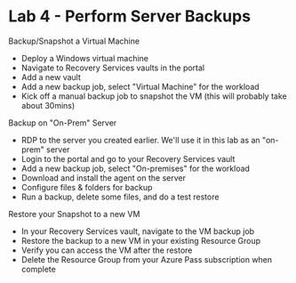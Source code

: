 # Lab 4 - Perform Server Backups

Backup/Snapshot a Virtual Machine

* Deploy a Windows virtual machine
* Navigate to Recovery Services vaults in the portal
* Add a new vault
* Add a new backup job, select "Virtual Machine" for the workload
* Kick off a manual backup job to snapshot the VM (this will probably take about 30mins)

Backup on "On-Prem" Server

* RDP to the server you created earlier. We'll use it in this lab as an "on-prem" server
* Login to the portal and go to your Recovery Services vault
* Add a new backup job, select "On-premises" for the workload
* Download and install the agent on the server
* Configure files & folders for backup
* Run a backup, delete some files, and do a test restore

Restore your Snapshot to a new VM

* In your Recovery Services vault, navigate to the VM backup job
* Restore the backup to a new VM in your existing Resource Group
* Verify you can access the VM after the restore
* Delete the Resource Group from your Azure Pass subscription when complete
